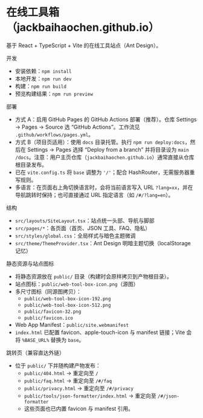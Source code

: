 # 在线工具箱（jackbaihaochen.github.io）

基于 React + TypeScript + Vite 的在线工具站点（Ant Design）。

开发

- 安装依赖：`npm install`
- 本地开发：`npm run dev`
- 构建：`npm run build`
- 预览构建结果：`npm run preview`

部署

- 方式 A：启用 GitHub Pages 的 GitHub Actions 部署（推荐）。仓库 Settings → Pages → Source 选 “GitHub Actions”。工作流见 `.github/workflows/pages.yml`。
- 方式 B（项目页适用）：使用 `docs` 目录托管。执行 `npm run deploy:docs`，然后在 Settings → Pages 选择 “Deploy from a branch” 并将目录设为 `main /docs`。注意：用户主页仓库（`jackbaihaochen.github.io`）通常直接从仓库根目录发布。
- 已在 `vite.config.ts` 将 `base` 调整为 `'/'`；配合 HashRouter，无需服务器重写规则。
 - 多语言：在页面右上角切换语言时，会将当前语言写入 URL `?lang=xx`，并在导航跳转时保持；也可直接通过 URL 指定语言（如 `/#/?lang=en`）。

结构

- `src/layouts/SiteLayout.tsx`：站点统一头部、导航与脚部
- `src/pages/*`：各页面（首页、JSON 工具、FAQ、隐私）
- `src/styles/global.css`：全局样式与暗色主题微调
- `src/theme/ThemeProvider.tsx`：Ant Design 明暗主题切换（localStorage 记忆）

静态资源与站点图标

- 将静态资源放在 `public/` 目录（构建时会原样拷贝到产物根目录）。
- 站点图标：`public/web-tool-box-icon.png`（源图）
- 多尺寸图标（同源图拷贝）：
  - `public/web-tool-box-icon-192.png`
  - `public/web-tool-box-icon-512.png`
  - `public/favicon-32.png`
  - `public/favicon.ico`
- Web App Manifest：`public/site.webmanifest`
- `index.html` 已配置 favicon、apple-touch-icon 与 manifest 链接；Vite 会将 `%BASE_URL%` 替换为 `base`。

跳转页（兼容直达外链）

- 位于 `public/` 下并随构建产物发布：
  - `public/404.html` → 重定向至 `/`
  - `public/faq.html` → 重定向至 `/#/faq`
  - `public/privacy.html` → 重定向至 `/#/privacy`
  - `public/tools/json-formatter/index.html` → 重定向至 `/#/json-formatter`
  - 这些页面也已内置 favicon 与 manifest 引用。
